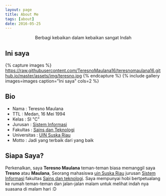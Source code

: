 ```yaml
---
layout: page
title: About Me
tags: [about]
date: 2016-05-25
---
```

<center>Berbagi kebaikan dalam kebaikan sangat Indah</center>

## Ini saya

{% capture images %}
https://raw.githubusercontent.com/TeresnoMaulana16/teresnomaulana16.github.io/master/assets/img/teresno.jpg
{% endcapture %}
{% include gallery images=images caption="Ini saya" cols=2 %}

## Bio
* Nama          : Teresno Maulana
* TTL           : Medan, 16 Mei 1994 <br>
* Kelas         : SI "C" <br>
* Jurusan       : [Sistem Informasi](http://sif.uin-suska.ac.id/)<br>
* Fakultas      : [Sains dan Teknologi](http://fst.uin-suska.ac.id/)<br>
* Universitas   : [UIN Suska Riau](http://uin-suska.ac.id/)<br>
* Motto         : Jadi yang terbaik dari yang baik

## Siapa Saya?
Perkenalkan, saya **Teresno Maulana** teman-teman biasa memanggil saya  **Tresno** atau **Maulana**, Seorang mahasiswa [uin Suska Riau](htpp://uin-suska.ac.id/) jurusan [Sistem Informasi](http://sif.uin-suska.ac.id) fakultas [Sains dan teknologi](http://fst.uin-suska.ac.id/). Saya mempunyai hobi bertpetualang ke rumah teman-teman dan jalan-jalan malam untuk melihat indah nya suasana di malam hari :D






    


 

